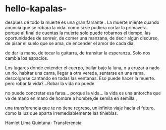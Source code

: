 # hello-kapalas-

despues de todo la muerte es una gran farsante .
La muerte miente cuando anuncia que se robara la vida.
como si se pudiera cortar la primavera.
porque al final de cuentas la muerte solo puede robarnos el tiempo,
las oportunidades de sonreir,
de comer una manzana,
de decir algun discurso,
de pisar el suelo que se ama,
de encender el amor de cada dia.

de dar la mano, de tocar la guitarra,
de transitar la esperanza.
Solo nos cambia los espacios.

Los lugares donde extender el cuerpo, bailar bajo la luna,
o a cruzar a nado un rio.
habitar una cama, llegar a otra vereda,
sentarse en una rama,
descolgarse cantando en todas las ventanas.
Eso puede hacer la muerte.
pero robar la vida?...Robar la vida no puede.

no puede concretar esa farsa... porque la vida...
la vida es una antorcha que va de mano en mano
de hombre a hombre,de semila en semilla ,

una transferencia que te no tiene regreso, un infinito viaje hacia el futuro,
como la luz que aparta 
irremediablemente las tinieblas.

Hamlet Lima Quintana- Transferencia
